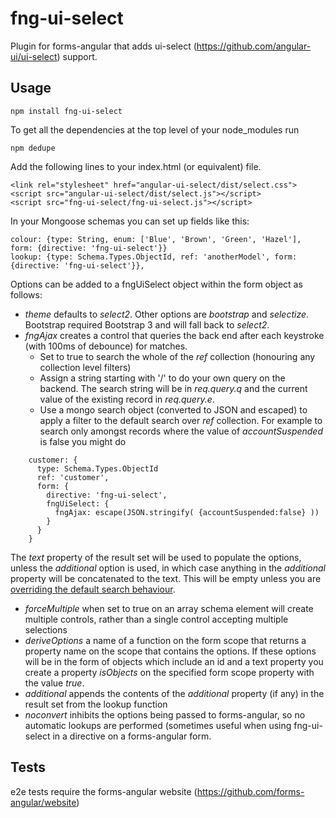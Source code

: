# fng-ui-select

Plugin for forms-angular that adds ui-select (https://github.com/angular-ui/ui-select) support.

## Usage

    npm install fng-ui-select

To get all the dependencies at the top level of your node_modules run

    npm dedupe

Add the following lines to your index.html (or equivalent) file.

    <link rel="stylesheet" href="angular-ui-select/dist/select.css">
    <script src="angular-ui-select/dist/select.js"></script>
    <script src="fng-ui-select/fng-ui-select.js"></script>

In your Mongoose schemas you can set up fields like this:

    colour: {type: String, enum: ['Blue', 'Brown', 'Green', 'Hazel'], form: {directive: 'fng-ui-select'}}
    lookup: {type: Schema.Types.ObjectId, ref: 'anotherModel', form: {directive: 'fng-ui-select'}},

Options can be added to a fngUiSelect object within the form object as follows:

* _theme_ defaults to _select2_.  Other options are _bootstrap_ and _selectize_.  Bootstrap required Bootstrap 3 and will fall
back to _select2_.
* _fngAjax_  creates a control that queries the back end after each keystroke (with 100ms of debounce) for matches.
    * Set to true to search the whole of the _ref_ collection (honouring any collection level filters)
    * Assign a string starting with '/' to do your own query on the backend.  The search string will be in _req.query.q_ and the current value of the existing record in _req.query.e_.
    * Use a mongo search object (converted to JSON and escaped) to apply a filter to the default search over _ref_ collection.  For example to search 
only amongst records where the value of *accountSuspended* is false you might do

```
    customer: {
      type: Schema.Types.ObjectId
      ref: 'customer', 
      form: {
        directive: 'fng-ui-select',
        fngUiSelect: {
          fngAjax: escape(JSON.stringify( {accountSuspended:false} ))
        } 
      }
    }
```
    
The _text_ property of the result set will be used to populate the options, unless the _additional_ option is used, in which 
case anything in the _additional_ property will be concatenated to the text.  This will be empty unless you are [overriding the
default search behaviour](http://forms-angular.org/#/forms#search).
 
* _forceMultiple_ when set to true on an array schema element will create multiple controls, rather than a single control
accepting multiple selections
* _deriveOptions_ a name of a function on the form scope that returns a property name on the scope that contains the options.  If these options will be in the form of objects which include an id and a text property you create a property _isObjects_ 
on the specified form scope property with the value _true_. 
* _additional_ appends the contents of the _additional_ property (if any) in the result set from the lookup function
* _noconvert_ inhibits the options being passed to forms-angular, so no automatic lookups are performed (sometimes useful when 
using fng-ui-select in a directive on a forms-angular form. 

## Tests

e2e tests require the forms-angular website (https://github.com/forms-angular/website)

